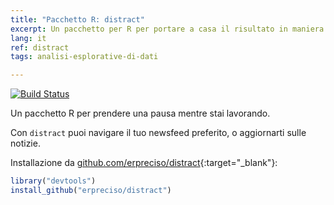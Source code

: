 ```yaml
---
title: "Pacchetto R: distract"
excerpt: Un pacchetto per R per portare a casa il risultato in maniera lenta
lang: it
ref: distract
tags: analisi-esplorative-di-dati

---
```


[![Build Status](https://travis-ci.org/erpreciso/distract.svg?branch=master)](https://travis-ci.org/erpreciso/distract)

Un pacchetto R per prendere una pausa mentre stai lavorando.

Con `distract` puoi navigare il tuo newsfeed preferito, o aggiornarti sulle notizie.

Installazione da [github.com/erpreciso/distract](https://github.com/erpreciso/distract){:target="_blank"}:

``` r
library("devtools")
install_github("erpreciso/distract")
```


